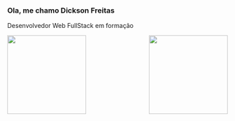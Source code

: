 ### Ola, me chamo Dickson Freitas
<p>Desenvolvedor Web FullStack em formação</p>
<p>

 </p>
<div>
  <img  height="180em" src="https://github-readme-stats.vercel.app/api?username=dickfreitas&show_icons=true&theme=great-gatsby&include_all_commits=true&count_private=true"/>
  <img align="right" height="180em" src="https://github-readme-stats.vercel.app/api/top-langs/?username=dickfreitas&layout=compact&langs_count=16&theme=great-gatsby"/>
</div>
<br>
